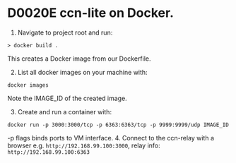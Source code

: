 # D0020E ccn-lite on Docker.

1. Navigate to project root and run:
```
> docker build .
```
This creates a Docker image from our Dockerfile.

2. List all docker images on your machine with:
```
docker images
```
Note the IMAGE_ID of the created image.

3. Create and run a container with:
```
docker run -p 3000:3000/tcp -p 6363:6363/tcp -p 9999:9999/udp IMAGE_ID
```
-p flags binds ports to VM interface.
4. Connect to the ccn-relay with a browser e.g. `http://192.168.99.100:3000`, relay info: `http://192.168.99.100:6363`
